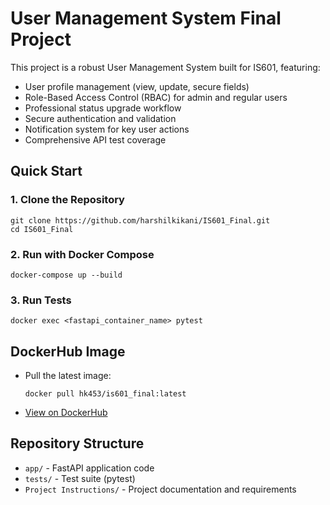 # User Management System Final Project

This project is a robust User Management System built for IS601, featuring:
- User profile management (view, update, secure fields)
- Role-Based Access Control (RBAC) for admin and regular users
- Professional status upgrade workflow
- Secure authentication and validation
- Notification system for key user actions
- Comprehensive API test coverage

## Quick Start

### 1. Clone the Repository
```
git clone https://github.com/harshilkikani/IS601_Final.git
cd IS601_Final
```

### 2. Run with Docker Compose
```
docker-compose up --build
```

### 3. Run Tests
```
docker exec <fastapi_container_name> pytest
```

## DockerHub Image
- Pull the latest image:
  ```
  docker pull hk453/is601_final:latest
  ```
- [View on DockerHub](https://hub.docker.com/r/hk453/is601_final)

## Repository Structure
- `app/` - FastAPI application code
- `tests/` - Test suite (pytest)
- `Project Instructions/` - Project documentation and requirements